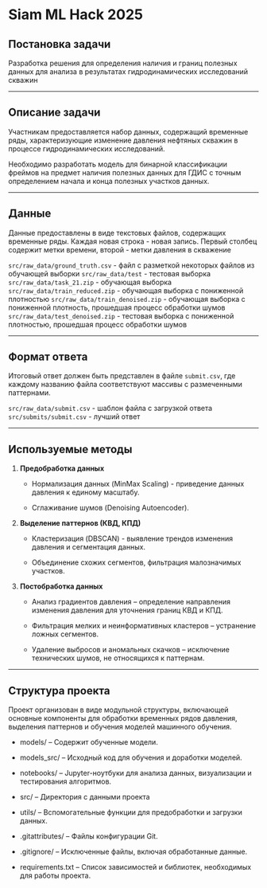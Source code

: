 # Siam ML Hack 2025


## Постановка задачи
Разработка решения для определения наличия и границ полезных данных для анализа в результатах гидродинамических исследований скважин

---

## Описание задачи 

Участникам предоставляется набор данных, содержащий временные ряды, характеризующие изменение давления нефтяных скважин в процессе гидродинамических исследований. 

Необходимо разработать модель для бинарной классификации фреймов на предмет наличия полезных данных для ГДИС с точным определением начала и конца полезных участков данных.

---

## Данные

Данные предоставлены в виде текстовых файлов, содержащих временные ряды. Каждая новая строка - новая запись. Первый столбец содержит метки времени, второй - метки давления в скважение

`src/raw_data/ground_truth.csv` - файл с разметкой некоторых файлов из обучающей выборки
`src/raw_data/test` - тестовая выборка
`src/raw_data/task_21.zip` - обучающая выборка
`src/raw_data/train_reduced.zip` - обучающая выборка с пониженной плотностью
`src/raw_data/train_denoised.zip` - обучающая выборка с пониженной плотность, прошедшая процесс обработки шумов
`src/raw_data/test_denoised.zip` - тестовая выборка с пониженной плотностью, прошедшая процесс обработки шумов

---

## Формат ответа

Итоговый ответ должен быть представлен в файле `submit.csv`, где каждому названию файла соответствуют массивы с размеченными паттернами. 

`src/raw_data/submit.csv` - шаблон файла с загрузкой ответа
`src/submits/submit.csv` - лучший ответ 

---

## Используемые методы

1. **Предобработка данных**
    - Нормализация данных (MinMax Scaling) - приведение данных давления к единому масштабу.

    - Сглаживание шумов (Denoising Autoencoder).

2. **Выделение паттернов (КВД, КПД)**
    - Кластеризация (DBSCAN) - выявление трендов изменения давления и сегментация данных.

    - Объединение схожих сегментов, фильтрация малозначимых участков.

3. **Постобработка данных**
    - Анализ градиентов давления – определение направления изменения давления для уточнения границ КВД и КПД.

    - Фильтрация мелких и неинформативных кластеров – устранение ложных сегментов.

    - Удаление выбросов и аномальных скачков – исключение технических шумов, не относящихся к паттернам.

---

## Структура проекта

Проект организован в виде модульной структуры, включающей основные компоненты для обработки временных рядов давления, выделения паттернов и обучения моделей машинного обучения.

* models/ – Содержит обученные модели.

* models_src/ – Исходный код для обучения и доработки моделей.

* notebooks/ – Jupyter-ноутбуки для анализа данных, визуализации и тестирования алгоритмов.

* src/ – Директория с данными проекта

* utils/ – Вспомогательные функции для предобработки и загрузки данных.

* .gitattributes/ – Файлы конфигурации Git.

* .gitignore/ – Исключенные файлы, включая обработанные данные.

* requirements.txt – Список зависимостей и библиотек, необходимых для работы проекта.
